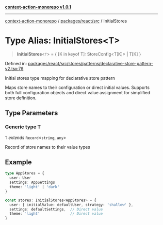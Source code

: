 [**context-action-monorepo v1.0.1**](../../../../README.md)

***

[context-action-monorepo](../../../../README.md) / [packages/react/src](../README.md) / InitialStores

# Type Alias: InitialStores\<T\>

> **InitialStores**&lt;`T`&gt; = \{ \[K in keyof T\]: StoreConfig\<T\[K\]\> \| T\[K\] \}

Defined in: [packages/react/src/stores/patterns/declarative-store-pattern-v2.tsx:76](https://github.com/mineclover/context-action/blob/cd08d4e3b87a65a1296f2b120f18fcabd78f2914/packages/react/src/stores/patterns/declarative-store-pattern-v2.tsx#L76)

Initial stores type mapping for declarative store pattern

Maps store names to their configuration or direct initial values.
Supports both full configuration objects and direct value assignment
for simplified store definition.

## Type Parameters

### Generic type T

`T` *extends* `Record`\<`string`, `any`\>

Record of store names to their value types

## Example

```typescript
type AppStores = {
  user: User
  settings: AppSettings
  theme: 'light' | 'dark'
}

const stores: InitialStores<AppStores> = {
  user: { initialValue: defaultUser, strategy: 'shallow' },
  settings: defaultSettings,  // Direct value
  theme: 'light'              // Direct value
}
```
